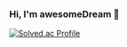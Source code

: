 ### Hi, I'm awesomeDream 👋

[![Solved.ac Profile](http://mazassumnida.wtf/api/generate_badge?boj=awesomeRing)](https://solved.ac/awesomeRing)

<!--
**awesomeDream/awesomeDream** is a ✨ _special_ ✨ repository because its `README.md` (this file) appears on your GitHub profile.

Here are some ideas to get you started:

- 🔭 I’m currently working on ...
- 🌱 I’m currently learning ...
- 👯 I’m looking to collaborate on ...
- 🤔 I’m looking for help with ...
- 💬 Ask me about ...
- 📫 How to reach me: ...
- 😄 Pronouns: ...
- ⚡ Fun fact: ...
-->
